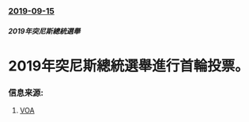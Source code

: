 ### [2019-09-15](/news/2019/09/15/index.md)

##### 2019年突尼斯總統選舉
# 2019年突尼斯總統選舉進行首輪投票。 




### 信息来源:

1. [VOA](https://www.voachinese.com/a/tunisia-vote-for-the-new-president/5084523.html)
